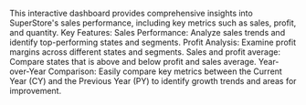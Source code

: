 This interactive dashboard provides comprehensive insights into SuperStore's sales performance, including key metrics such as sales, profit, and quantity.
Key Features:
Sales Performance: Analyze sales trends and identify top-performing states and segments.
Profit Analysis: Examine profit margins across different states and segments.
Sales and profit average: Compare states that is above and below profit and sales average.
Year-over-Year Comparison: Easily compare key metrics between the Current Year (CY) and the Previous Year (PY) to identify growth trends and areas for improvement.

